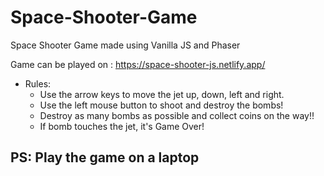 # Space-Shooter-Game
Space Shooter Game made using Vanilla JS and Phaser

Game can be played on : https://space-shooter-js.netlify.app/

* Rules:
  * Use the arrow keys to move the jet up, down, left and right.
  * Use the left mouse button to shoot and destroy the bombs!
  * Destroy as many bombs as possible and collect coins on the way!!
  * If bomb touches the jet, it's Game Over!
  
  
## PS: Play the game on a laptop
